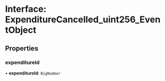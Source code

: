 # Interface: ExpenditureCancelled\_uint256\_EventObject

## Properties

### expenditureId

• **expenditureId**: `BigNumber`
